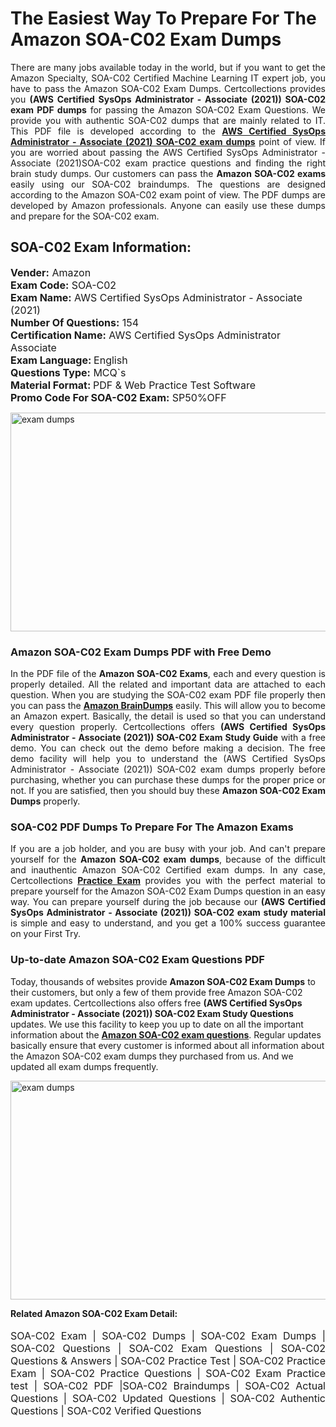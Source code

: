 <h1>The Easiest Way To Prepare For The Amazon SOA-C02 Exam Dumps</h1> <p style="text-align:justify">There are many jobs available today in the world, but if you want to get the Amazon Specialty, SOA-C02 Certified Machine Learning IT expert job, you have to pass the Amazon SOA-C02 Exam Dumps. Certcollections provides you <strong>(AWS Certified SysOps Administrator - Associate (2021)) SOA-C02 exam PDF dumps</strong> for passing the Amazon SOA-C02 Exam Questions. We provide you with authentic SOA-C02 dumps that are mainly related to IT. This PDF file is developed according to the <a href="https://www.certsofficial.com/amazon/soa-c02-questions"><strong>AWS Certified SysOps Administrator - Associate (2021) SOA-C02 exam dumps</strong></a> point of view. If you are worried about passing the AWS Certified SysOps Administrator - Associate (2021)SOA-C02 exam practice questions and finding the right brain study dumps. Our customers can pass the <strong>Amazon SOA-C02 exams </strong>easily using our SOA-C02 braindumps. The questions are designed according to the Amazon SOA-C02 exam point of view. The PDF dumps are developed by Amazon professionals. Anyone can easily use these dumps and prepare for the SOA-C02 exam.</p> <h2><strong>SOA-C02 Exam Information:</strong></h2> <p><span style="font-size:16px"><strong>Vender:</strong> Amazon<br /> <strong>Exam Code:</strong> SOA-C02<br /> <strong>Exam Name:</strong> AWS Certified SysOps Administrator - Associate (2021)<br /> <strong>Number Of Questions:</strong> 154<br /> <strong>Certification Name:</strong> AWS Certified SysOps Administrator Associate<br /> <strong>Exam Language: </strong>English<br /> <strong>Questions Type:</strong> MCQ`s<br /> <strong>Material Format: </strong>PDF & Web Practice Test Software<br /> <strong>Promo Code For SOA-C02 Exam:</strong> SP50%OFF</span></p> <p><a href="https://www.certsofficial.com/amazon/soa-c02-questions" rel="no-follow"><img alt="exam dumps" src="https://www.certcollections.com/uploads/content/certsofficial.jpg" style="height:350px; width:750px" /></a></p> <h3><strong>Amazon SOA-C02 Exam Dumps PDF with Free Demo</strong></h3> <p style="text-align:justify">In the PDF file of the <strong>Amazon SOA-C02 Exams</strong>, each and every question is properly detailed. All the related and important data are attached to each question. When you are studying the SOA-C02 exam PDF file properly then you can pass the <a href="https://www.certsofficial.com/amazon-dumps"><strong>Amazon BrainDumps</strong></a> easily. This will allow you to become an Amazon expert. Basically, the detail is used so that you can understand every question properly. Certcollections offers <strong>(AWS Certified SysOps Administrator - Associate (2021)) SOA-C02 Exam Study Guide</strong> with a free demo. You can check out the demo before making a decision. The free demo facility will help you to understand the (AWS Certified SysOps Administrator - Associate (2021)) SOA-C02 exam dumps properly before purchasing, whether you can purchase these dumps for the proper price or not. If you are satisfied, then you should buy these <strong>Amazon SOA-C02 Exam Dumps</strong> properly.</p> <h3><strong>SOA-C02 PDF Dumps To Prepare For The Amazon Exams</strong></h3> <p style="text-align:justify">If you are a job holder, and you are busy with your job. And can't prepare yourself for the <strong>Amazon SOA-C02 exam dumps</strong>, because of the difficult and inauthentic Amazon SOA-C02 Certified exam dumps. In any case, Certcollections <strong><a href="https://www.certsofficial.com/">Practice Exam</a></strong> provides you with the perfect material to prepare yourself for the Amazon SOA-C02 Exam Dumps question in an easy way. You can prepare yourself during the job because our <strong>(AWS Certified SysOps Administrator - Associate (2021)) SOA-C02 exam study material</strong> is simple and easy to understand, and you get a 100% success guarantee on your First Try.</p> <h3><strong>Up-to-date Amazon SOA-C02 Exam Questions PDF</strong></h3> <p>Today, thousands of websites provide <strong>Amazon SOA-C02 Exam Dumps</strong> to their customers, but only a few of them provide free Amazon SOA-C02 exam updates. Certcollections also offers free <strong>(AWS Certified SysOps Administrator - Associate (2021)) SOA-C02 Exam Study Questions</strong> updates. We use this facility to keep you up to date on all the important information about the <a href="https://www.certsofficial.com/amazon/soa-c02-questions"><strong>Amazon SOA-C02 exam questions</strong></a>. Regular updates basically ensure that every customer is informed about all information about the Amazon SOA-C02 exam dumps they purchased from us. And we updated all exam dumps frequently.</p> <p><a href="https://www.certsofficial.com/amazon/soa-c02-questions"><img alt="exam dumps " src="https://www.certcollections.com/uploads/content/certsofficial2.jpg" style="height:350px; width:750px" /></a></p> <p style="text-align:justify"><span style="font-size:14px"><strong>Related Amazon SOA-C02 Exam Detail:</strong></span><br /> <br /> <span style="font-size:16px">SOA-C02 Exam | SOA-C02 Dumps | SOA-C02 Exam Dumps | SOA-C02 Questions | SOA-C02 Exam Questions | SOA-C02 Questions & Answers | SOA-C02 Practice Test | SOA-C02 Practice Exam | SOA-C02 Practice Questions | SOA-C02 Exam Practice test | SOA-C02 PDF |SOA-C02 Braindumps | SOA-C02 Actual Questions | SOA-C02 Updated Questions | SOA-C02 Authentic Questions | SOA-C02 Verified Questions</span></p>
